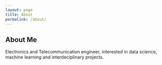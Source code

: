 ```yaml
---
layout: page
title: About
permalink: /about/
---
```


## About Me
Electronics and Telecommunication engineer, interested in data science, machine learning and interdeciplinary projects.

